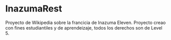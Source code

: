 # InazumaRest

Proyecto de Wikipedia sobre la francicia de Inazuma Eleven. Proyecto creao con fines estudiantiles y de aprendeizaje, todos los derechos son de Level 5.

